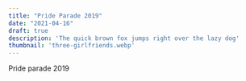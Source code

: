 ```yaml
---
title: "Pride Parade 2019"
date: "2021-04-16"
draft: true
description: 'The quick brown fox jumps right over the lazy dog'
thumbnail: 'three-girlfriends.webp'
---
```


Pride parade 2019